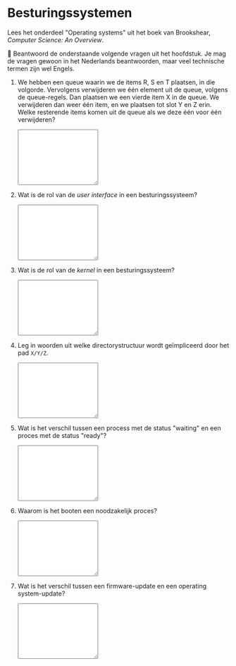 # Besturingssystemen

Lees het onderdeel "Operating systems" uit het boek van Brookshear, *Computer Science: An Overview*.

🌵 Beantwoord de onderstaande volgende vragen uit het hoofdstuk. Je mag de vragen gewoon in het Nederlands beantwoorden, maar veel technische termen zijn wel Engels.

1.  We hebben een queue waarin we de items R, S en T plaatsen, in die volgorde. Vervolgens verwijderen we één element uit de queue, volgens de queue-regels. Dan plaatsen we een vierde item X in de queue. We verwijderen dan weer één item, en we plaatsen tot slot Y en Z erin. Welke resterende items komen uit de queue als we deze één voor één verwijderen?

    <textarea name="form[q1]" rows="8" required></textarea>

2.  Wat is de rol van de *user interface* in een besturingssysteem?

    <textarea name="form[q2]" rows="8" required></textarea>

3.  Wat is de rol van de *kernel* in een besturingssysteem?

    <textarea name="form[q3]" rows="8" required></textarea>

4.  Leg in woorden uit welke directorystructuur wordt geïmpliceerd door het pad `X/Y/Z`.

    <textarea name="form[q4]" rows="8" required></textarea>

5.  Wat is het verschil tussen een process met de status "waiting" en een proces met de status "ready"?

    <textarea name="form[q5]" rows="8" required></textarea>

6.  Waarom is het booten een noodzakelijk proces?

    <textarea name="form[q6]" rows="8" required></textarea>

7.  Wat is het verschil tussen een firmware-update en een operating system-update?

    <textarea name="form[q7]" rows="8" required></textarea>
